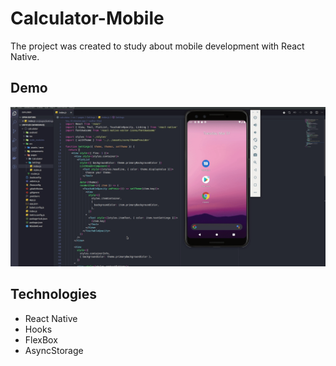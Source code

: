 # Calculator-Mobile

The project was created to study about mobile development with React Native.

## Demo
![](./src/assets/img/readme/calculatorDemo.gif)

## Technologies

- React Native
- Hooks
- FlexBox
- AsyncStorage
